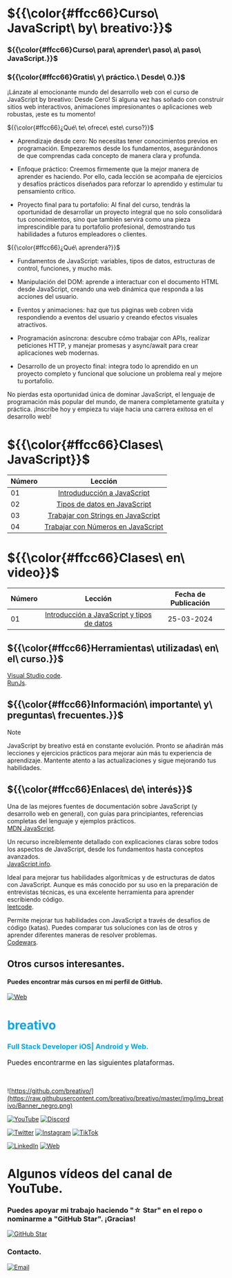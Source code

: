 # ${{\color{#ffcc66}Curso\ JavaScript\ by\ breativo:}}$
### ${{\color{#ffcc66}Curso\ para\ aprender\ paso\ a\ paso\ JavaScript.}}$
### ${{\color{#ffcc66}Gratis\ y\ práctico.\ Desde\ 0.}}$


¡Lánzate al emocionante mundo del desarrollo web con el curso de JavaScript by breativo: Desde Cero! Si alguna vez has soñado con construir sitios web interactivos, animaciones impresionantes o aplicaciones web robustas, ¡este es tu momento!

${{\color{#ffcc66}¿Qué\ te\ ofrece\ este\ curso?}}$


- Aprendizaje desde cero: No necesitas tener conocimientos previos en programación. Empezaremos desde los fundamentos, asegurándonos de que comprendas cada concepto de manera clara y profunda.

- Enfoque práctico: Creemos firmemente que la mejor manera de aprender es haciendo. Por ello, cada lección se acompaña de ejercicios y desafíos prácticos diseñados para reforzar lo aprendido y estimular tu pensamiento crítico.

- Proyecto final para tu portafolio: Al final del curso, tendrás la oportunidad de desarrollar un proyecto integral que no solo consolidará tus conocimientos, sino que también servirá como una pieza imprescindible para tu portafolio profesional, demostrando tus habilidades a futuros empleadores o clientes.

${{\color{#ffcc66}¿Qué\ aprenderá?}}$

- Fundamentos de JavaScript: variables, tipos de datos, estructuras de control, funciones, y mucho más.

- Manipulación del DOM: aprende a interactuar con el documento HTML desde JavaScript, creando una web dinámica que responda a las acciones del usuario.

- Eventos y animaciones: haz que tus páginas web cobren vida respondiendo a eventos del usuario y creando efectos visuales atractivos.

- Programación asíncrona: descubre cómo trabajar con APIs, realizar peticiones HTTP, y manejar promesas y async/await para crear aplicaciones web modernas.
  
- Desarrollo de un proyecto final: integra todo lo aprendido en un proyecto completo y funcional que solucione un problema real y mejore tu portafolio.

No pierdas esta oportunidad única de dominar JavaScript, el lenguaje de programación más popular del mundo, de manera completamente gratuita y práctica. ¡Inscribe hoy y empieza tu viaje hacia una carrera exitosa en el desarrollo web!

# ${{\color{#ffcc66}Clases\ JavaScript}}$

| Número  |                               Lección |
| ----- | :-----------------------------------------------------: |
| 01    |  [Introduducción a JavaScript](./Lecciones_javaScript/Lección01_Introdución%20a%20JavaScript/)   
| 02    |  [Tipos de datos en JavaScript](./Lecciones_JavaScript/Lección02_Tipos%20de%20datos%20JavaScript/) 
| 03    |  [Trabajar con Strings en JavaScript](./Lecciones_JavaScript/Lección03_Trabajar%20con%20Strings/) 
| 04    |  [Trabajar con Números en JavaScript](./Lecciones_JavaScript/Lección04_Trabajar%20con%20números/)              
# ${{\color{#ffcc66}Clases\ en\ video}}$
| Número |                               Lección                                |   Fecha de Publicación |
|--------|:--------------------------------------------------------------------:|:--------------------:|
| 01     | [Introducción a JavaScript y tipos de datos](./Lecciones_javaScript/Lección01_Introducción%20a%20JavaScript/)   |     25-03-2024      |


## ${{\color{#ffcc66}Herramientas\ utilizadas\ en\ el\ curso.}}$
[Visual Studio code](https://code.visualstudio.com/).<br>
[RunJs](https://runjs.app/).

## ${{\color{#ffcc66}Información\ importante\ y\ preguntas\ frecuentes.}}$

> [!NOTE] 
>JavaScript by breativo está en constante evolución. Pronto se añadirán más lecciones y ejercicios prácticos para mejorar aún más tu experiencia de aprendizaje. Mantente atento a las actualizaciones y sigue mejorando tus habilidades.

## ${{\color{#ffcc66}Enlaces\ de\ interés}}$
Una de las mejores fuentes de documentación sobre JavaScript (y desarrollo web en general), con guías para principiantes, referencias completas del lenguaje y ejemplos prácticos.<br>
[MDN JavaScript](https://developer.mozilla.org/en-US/docs/Web/JavaScript).

Un recurso increíblemente detallado con explicaciones claras sobre todos los aspectos de JavaScript, desde los fundamentos hasta conceptos avanzados.<br>
[JavaScript.info](https://javascript.info/).

Ideal para mejorar tus habilidades algorítmicas y de estructuras de datos con JavaScript. Aunque es más conocido por su uso en la preparación de entrevistas técnicas, es una excelente herramienta para aprender escribiendo código.<br>
[leetcode](https://leetcode.com/).

Permite mejorar tus habilidades con JavaScript a través de desafíos de código (katas). Puedes comparar tus soluciones con las de otros y aprender diferentes maneras de resolver problemas.<br>
[Codewars](https://www.codewars.com/).

## Otros cursos interesantes.
#### Puedes encontrar más cursos en mi perfil de GitHub.
[![Web](https://img.shields.io/badge/GitHub-Breativo-14a1f0?style=for-the-badge&logo=github&logoColor=white&labelColor=101010)](https://github.com/breativo)

<h1 style="color: #00A8E6;">breativo</h1>
<h3 style="color: #00A8E6;">Full Stack Developer iOS| Android y Web.</h3>

<p style="font-size:16px;">
Puedes encontrarme en las siguientes plataformas.
</p>
</br>

![https://github.com/breativo/](https://raw.githubusercontent.com/breativo/breativo/master/img/img_breativo/Banner_negro.png)
</br>

[![YouTube](https://img.shields.io/badge/YouTube-breativo-FF0000?style=for-the-badge&logo=youtube&logoColor=white&labelColor=101010)](https://www.youtube.com/channel/UC257J3j4W8gJFbuPJJxTs9w) 
[![Discord](https://img.shields.io/badge/Discord-breativo-5865F2?style=for-the-badge&logo=discord&logoColor=white&labelColor=101010)](https://breativo.com/discord)
<br>

[![Twitter](https://img.shields.io/badge/Twitter-@breativo-1DA1F2?style=for-the-badge&logo=twitter&logoColor=white&labelColor=101010)](https://twitter.com/breativo)
[![Instagram](https://img.shields.io/badge/Instagram-@breativo-E4405F?style=for-the-badge&logo=instagram&logoColor=white&labelColor=101010)](https://www.instagram.com/breativo/)
[![TikTok](https://img.shields.io/badge/TikTok-@breativo-69C9D0?style=for-the-badge&logo=tiktok&logoColor=white&labelColor=101010)](https://tiktok.com/@breativo)
<br>

[![LinkedIn](https://img.shields.io/badge/LinkedIn-breativo-0077B5?style=for-the-badge&logo=linkedin&logoColor=white&labelColor=101010)](https://www.linkedin.com/in/breativo/)
[![Web](https://img.shields.io/badge/Web-breativo.com-1e8612?style=for-the-badge&logo=dev.to&logoColor=white&labelColor=101010)](https://breativo.com)
</br>

# Algunos vídeos del canal de YouTube.

### Puedes apoyar mi trabajo haciendo "☆ Star" en el repo o nominarme a "GitHub Star". ¡Gracias!

[![GitHub Star](https://img.shields.io/badge/GitHub-Nominar_a_star-yellow?style=for-the-badge&logo=github&logoColor=white&labelColor=101010)](https://stars.github.com/nominate/)

### Contacto.

[![Email](https://img.shields.io/badge/breativo@breativo.com-email_personal-D14836?style=for-the-badge&logo=gmail&logoColor=white&labelColor=101010)](mailto:breativo@breativo.com)
